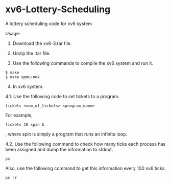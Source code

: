 # xv6-Lottery-Scheduling
A lottery scheduling code for xv6 system

Usage:
1. Download the xv6-3.tar file.

2. Unzip the .tar file.

3. Use the following commands to compile the xv6 system and run it.

```
$ make
$ make qemu-nox
```

4. In xv6 system.

  4.1. Use the following code to set tickets to a program.
```
tickets <num_of_tickets> <program_name>
```
  For example,
```
tickets 10 spin &
```
, where spin is simply a program that runs an infinite loop.

  4.2. Use the following command to check how many ticks each process has been assigned and dump the information to stdout.
```
ps
```
  Also, use the following command to get this information every 100 xv6 ticks.
```
ps -r
```
